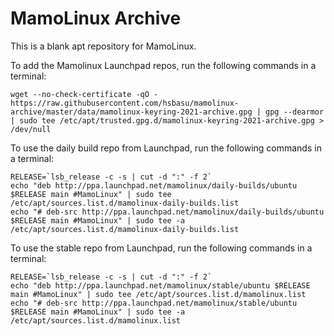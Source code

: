 # MamoLinux Archive
This is a blank apt repository for MamoLinux.

To add the Mamolinux Launchpad repos, run the following commands in a terminal:
```
wget --no-check-certificate -qO - https://raw.githubusercontent.com/hsbasu/mamolinux-archive/master/data/mamolinux-keyring-2021-archive.gpg | gpg --dearmor | sudo tee /etc/apt/trusted.gpg.d/mamolinux-keyring-2021-archive.gpg > /dev/null
```
To use the daily build repo from Launchpad, run the following commands in a terminal:
```
RELEASE=`lsb_release -c -s | cut -d ":" -f 2`
echo "deb http://ppa.launchpad.net/mamolinux/daily-builds/ubuntu $RELEASE main #MamoLinux" | sudo tee /etc/apt/sources.list.d/mamolinux-daily-builds.list
echo "# deb-src http://ppa.launchpad.net/mamolinux/daily-builds/ubuntu $RELEASE main #MamoLinux" | sudo tee -a /etc/apt/sources.list.d/mamolinux-daily-builds.list
```

To use the stable repo from Launchpad, run the following commands in a terminal:
```
RELEASE=`lsb_release -c -s | cut -d ":" -f 2`
echo "deb http://ppa.launchpad.net/mamolinux/stable/ubuntu $RELEASE main #MamoLinux" | sudo tee /etc/apt/sources.list.d/mamolinux.list
echo "# deb-src http://ppa.launchpad.net/mamolinux/stable/ubuntu $RELEASE main #MamoLinux" | sudo tee -a /etc/apt/sources.list.d/mamolinux.list
```
